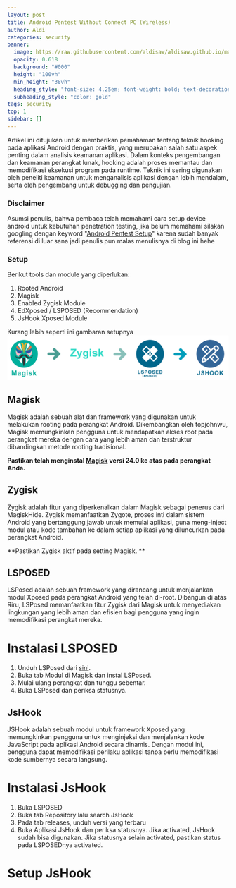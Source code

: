 ```yaml
---
layout: post
title: Android Pentest Without Connect PC (Wireless)
author: Aldi
categories: security
banner:
  image: https://raw.githubusercontent.com/aldisaw/aldisaw.github.io/master/assets/blog/Android%20pentest.jpg
  opacity: 0.618
  background: "#000"
  height: "100vh"
  min_height: "38vh"
  heading_style: "font-size: 4.25em; font-weight: bold; text-decoration: underline"
  subheading_style: "color: gold"
tags: security
top: 1
sidebar: []
---
```


Artikel ini ditujukan untuk memberikan pemahaman tentang teknik hooking pada aplikasi Android dengan praktis, yang merupakan salah satu aspek penting dalam analisis keamanan aplikasi. Dalam konteks pengembangan dan keamanan perangkat lunak, hooking adalah proses memantau dan memodifikasi eksekusi program pada runtime. Teknik ini sering digunakan oleh peneliti keamanan untuk menganalisis aplikasi dengan lebih mendalam, serta oleh pengembang untuk debugging dan pengujian.

### Disclaimer
Asumsi penulis, bahwa pembaca telah memahami cara setup device android untuk kebutuhan penetration testing, jika belum memahami silakan googling dengan keyword "[Android Pentest Setup](https://www.google.com/search?q=android%20pentest%20setup)" karena sudah banyak referensi di luar sana jadi penulis pun malas menulisnya di blog ini hehe

### Setup

Berikut tools dan module yang diperlukan:
1. Rooted Android
2. Magisk
3. Enabled Zygisk Module
4. EdXposed / LSPOSED (Recommendation)
5. JsHook Xposed Module

Kurang lebih seperti ini gambaran setupnya
![Step installasi jshook](https://raw.githubusercontent.com/aldisaw/aldisaw.github.io/master/assets/blog/step.png)

## Magisk
Magisk adalah sebuah alat dan framework yang digunakan untuk melakukan rooting pada perangkat Android. Dikembangkan oleh topjohnwu, Magisk memungkinkan pengguna untuk mendapatkan akses root pada perangkat mereka dengan cara yang lebih aman dan terstruktur dibandingkan metode rooting tradisional.

**Pastikan telah menginstal [Magisk](https://topjohnwu.github.io/Magisk/install.html) versi 24.0 ke atas pada perangkat Anda.**

## Zygisk
Zygisk adalah fitur yang diperkenalkan dalam Magisk sebagai penerus dari MagiskHide. Zygisk memanfaatkan Zygote, proses inti dalam sistem Android yang bertanggung jawab untuk memulai aplikasi, guna meng-inject modul atau kode tambahan ke dalam setiap aplikasi yang diluncurkan pada perangkat Android.

**Pastikan Zygisk aktif pada setting Magisk. **

## LSPOSED
LSPosed adalah sebuah framework yang dirancang untuk menjalankan modul Xposed pada perangkat Android yang telah di-root. Dibangun di atas Riru, LSPosed memanfaatkan fitur Zygisk dari Magisk untuk menyediakan lingkungan yang lebih aman dan efisien bagi pengguna yang ingin memodifikasi perangkat mereka.

# Instalasi LSPOSED
1. Unduh LSPosed dari [sini](https://github.com/LSPosed/LSPosed/releases/tag/v1.9.2).
2. Buka tab Modul di Magisk dan instal LSPosed.
3. Mulai ulang perangkat dan tunggu sebentar.
4. Buka LSPosed dan periksa statusnya.

## JsHook
JSHook adalah sebuah modul untuk framework Xposed yang memungkinkan pengguna untuk menginjeksi dan menjalankan kode JavaScript pada aplikasi Android secara dinamis. Dengan modul ini, pengguna dapat memodifikasi perilaku aplikasi tanpa perlu memodifikasi kode sumbernya secara langsung.

# Instalasi JsHook
1. Buka LSPOSED
2. Buka tab Repository lalu search JsHook
3. Pada tab releases, unduh versi yang terbaru
4. Buka Aplikasi JsHook dan periksa statusnya. Jika activated, JsHook sudah bisa digunakan. Jika statusnya selain activated, pastikan status pada LSPOSEDnya activated.

# Setup JsHook

